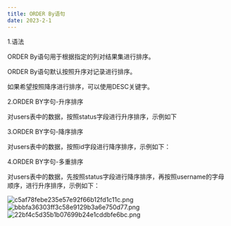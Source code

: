 ```yaml
---
title: ORDER By语句
date: 2023-2-1
---
```

1.语法

ORDER By语句用于根据指定的列对结果集进行排序。

ORDER By语句默认按照升序对记录进行排序。

如果希望按照降序进行排序，可以使用DESC关键字。

2.ORDER BY字句-升序排序

对users表中的数据，按照status字段进行升序排序，示例如下


3.ORDER BY字句-降序排序

对users表中的数据，按照id字段进行降序排序，示例如下：


4.ORDER BY字句-多重排序

对users表中的数据，先按照status字段进行降序排序，再按照username的字母顺序，进行升序排序，示例如下：

![c5af78febe235e57e92f66b12fd1c11c.png](https://s1.imagehub.cc/images/2023/02/01/c5af78febe235e57e92f66b12fd1c11c.png)
![bbbfa36303ff3c58e9129b3a6e750d77.png](https://s1.imagehub.cc/images/2023/02/01/bbbfa36303ff3c58e9129b3a6e750d77.png)
![22bf4c5d35b1b07699b24e1cddbfe6bc.png](https://s1.imagehub.cc/images/2023/02/01/22bf4c5d35b1b07699b24e1cddbfe6bc.png)
